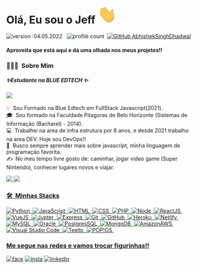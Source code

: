 # Olá, Eu sou o Jeff <img src="https://github.com/Leoruiz197/Leoruiz197/blob/main/img/Hi.gif" width="50px" margin="50px">
![version :04.05.2022](https://img.shields.io/badge/version-04.05.2022-informational) &nbsp;
![profile count](https://komarev.com/ghpvc/?username=jeffersonluiz27&color=red)&nbsp;
[![GitHub AbhishekSinghDhadwal](https://img.shields.io/github/followers/jeffersonluiz27?label=follow&style=social)](https://github.com/jeffersonluiz27)&nbsp;

#### Aproveita que está aqui e dá uma olhada nos meus projetos!!

### 👨🏻‍💻 &nbsp;Sobre Mim
##### ✨Estudante na BLUE EDTECH ✨

<img src="https://www.alura.com.br/artigos/assets/como-criar-um-readme-para-seu-perfil-github/imagem14.gif" width="150px" margin="150px">

💡 &nbsp;Sou Formado na Blue Edtech em FullStack Javascript(2021). \
🎓 &nbsp;Sou formado na Faculdade Pitagoras de Belo Horizonte (Sistemas de Informação (Bacharel) - 2014).\
💻 &nbsp;Trabalhei na area de infra estrutura por 8 anos, e desde 2021 trabalho na area DEV. Hoje sou DevOps!!\
🌱 &nbsp;Busco sempre aprender mais sobre javascript, minha linguagem de programação favorita.\
✍️ &nbsp;No meu tempo livre gosto de: caminhar, jogar video game (Super Nintendo), conhecer lugares novos e viajar.


<div>
<a href="https://github.com/jeffersonluiz27">
<img height="150em" src="https://github-readme-stats.vercel.app/api/top-langs/?username=jeffersonluiz27&layout=compact&langs_count=7&theme=dracula"/>
<img height="150em" src="https://github-readme-stats.vercel.app/api?username=jeffersonluiz27&show_icons=true&theme=dracula&include_all_commits=true&count_private=true"/>
</div>
  
### 🛠 &nbsp;Minhas Stacks

![Python](https://img.shields.io/badge/-Python-05122A?style=flat&logo=python)&nbsp;
![JavaScript](https://img.shields.io/badge/-JavaScript-05122A?style=flat&logo=javascript)&nbsp;
![HTML](https://img.shields.io/badge/-HTML-05122A?style=flat&logo=HTML5)&nbsp;
![CSS](https://img.shields.io/badge/-CSS-05122A?style=flat&logo=CSS3&logoColor=1572B6)&nbsp;
![PHP](https://img.shields.io/badge/PHP-777BB4?style=flat&logo=php&logoColor=white)&nbsp;
![Node](https://img.shields.io/badge/Node.js-43853D?style=flat&logo=node.js&logoColor=white)&nbsp;
![ReactJS](https://img.shields.io/badge/React-20232A?style=flat&logo=react&logoColor=61DAFB)&nbsp;
![VueJS](https://img.shields.io/badge/Vue.js-35495E?style=flat&logo=vuedotjs&logoColor=4FC08D)&nbsp;
![Jupter](https://img.shields.io/badge/Jupyter-F37626.svg?&style=flat&logo=Jupyter&logoColor=white)&nbsp;
![Express](https://img.shields.io/badge/Express.js-000000?style=flat&logo=express&logoColor=white)&nbsp;
![Git](https://img.shields.io/badge/-Git-05122A?style=flat&logo=git)&nbsp;
![GitHub](https://img.shields.io/badge/-GitHub-05122A?style=flat&logo=github)&nbsp;
![Heroku](https://img.shields.io/badge/Heroku-430098?style=flat&logo=heroku&logoColor=white)&nbsp;
![Netlify](https://img.shields.io/badge/Netlify-00C7B7?style=flat&logo=netlify&logoColor=white)&nbsp;
![MySQL](https://img.shields.io/badge/MySQL-005C84?style=flat&logo=mysql&logoColor=white)&nbsp;
![Oracle](https://img.shields.io/badge/Oracle-F80000?style=flat&logo=Oracle&logoColor=white)&nbsp;
![PostgresSQL](https://img.shields.io/badge/PostgreSQL-316192?style=flat&logo=postgresql&logoColor=white)&nbsp;
![MongoDB](https://img.shields.io/badge/MongoDB-4EA94B?style=flat&logo=mongodb&logoColor=white)&nbsp;
![AmazonAWS](https://img.shields.io/badge/Amazon_AWS-FF9900?style=flat&logo=amazonaws&logoColor=white)&nbsp;
![Visual Studio Code](https://img.shields.io/badge/-Visual%20Studio%20Code-05122A?style=flat&logo=visual-studio-code&logoColor=007ACC)&nbsp;
![Teello](https://img.shields.io/badge/Trello-0052CC?style=flat&logo=trello&logoColor=white)&nbsp;
![POP!OS](https://img.shields.io/badge/Pop!_OS-48B9C7?style=flat&logo=Pop!_OS&logoColor=white)&nbsp;

### Me segue nas redes e vamos trocar figurinhas!!

[![face](https://img.shields.io/badge/Facebook-1877F2?style=for-the-badge&logo=facebook&logoColor=white)](https://www.facebook.com/Jeff27Silva) [![insta](https://img.shields.io/badge/Instagram-E4405F?style=for-the-badge&logo=instagram&logoColor=white)](https://www.instagram.com/jefferson.luiz27/) [![linkedin](https://img.shields.io/badge/LinkedIn-0077B5?style=for-the-badge&logo=linkedin&logoColor=white)](https://www.linkedin.com/in/jeffluiz/) 

  

<!--
**jeffersonluiz27/jeffersonluiz27** is a ✨ _special_ ✨ repository because its `README.md` (this file) appears on your GitHub profile.

Here are some ideas to get you started:

- 🔭 I’m currently working on ...
- 🌱 I’m currently learning ...
- 👯 I’m looking to collaborate on ...
- 🤔 I’m looking for help with ...
- 💬 Ask me about ...
- 📫 How to reach me: ...
- 😄 Pronouns: ...
- ⚡ Fun fact: ...
-->
